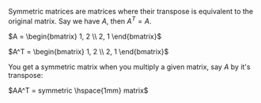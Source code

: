 Symmetric matrices are matrices where their transpose is equivalent to the original matrix. Say we have $A$, then $A^T = A$.

$A = \begin{bmatrix} 1, 2 \\ 2, 1 \end{bmatrix}$

$A^T = \begin{bmatrix} 1, 2 \\ 2, 1 \end{bmatrix}$

You get a symmetric matrix when you multiply a given matrix, say $A$ by it's transpose:

$AA^T = symmetric \hspace{1mm} matrix$ 

